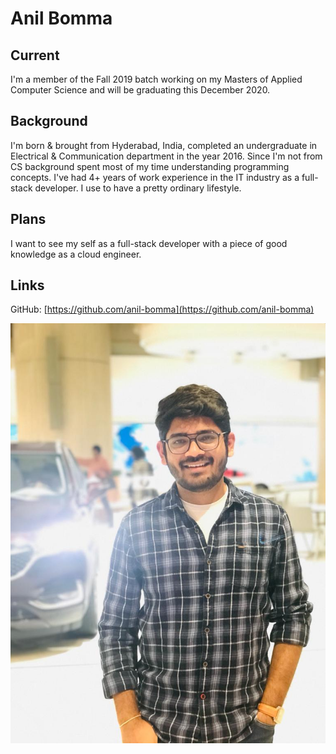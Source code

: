 # Anil Bomma
## Current
I'm a member of the Fall 2019 batch working on my Masters of Applied Computer Science and will be graduating this December 2020.

## Background
I'm born & brought from Hyderabad, India, completed an undergraduate in Electrical & Communication department in the year 2016.  Since I'm not from CS background spent most of my time understanding programming concepts. I've had 4+ years of work experience in the IT industry as a full-stack developer. I use to have a pretty ordinary lifestyle.

## Plans
I want to see my self as a full-stack developer with a piece of good knowledge as a cloud engineer.

## Links
GitHub: [https://github.com/anil-bomma](https://github.com/anil-bomma)


![profile-photo](profile.jpg)
